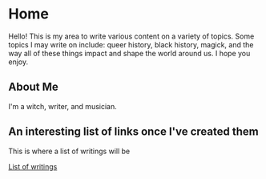 # Home

Hello! This is my area to write various content on a variety of topics. Some topics I may write on include: queer history, black history, magick, and the way all of these things impact and shape the world around us. I hope you enjoy.

 ## About Me
 
 I'm a witch, writer, and musician. 
 
 ## An interesting list of links once I've created them
 
 This is where a list of writings will be

[List of writings](https://github.com/dyschordia/dyschordia.github.io/blob/62c4d5f926f7421636d3dcb0684da0b20c947afb/Writings.md)
